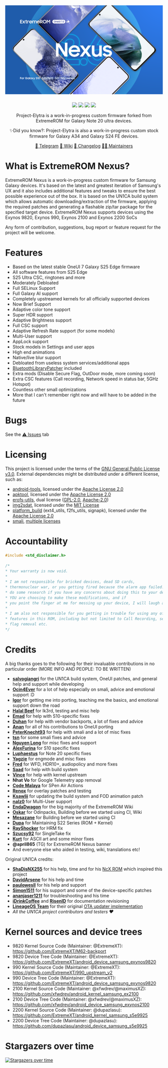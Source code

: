 <h1 align="center">
  <img loading="lazy" src="readme-res/banner.png"/>
</h1>
<p align="center">
  <a href="https://github.com/ExtremeXT/ExtremeROM/blob/fifteen/LICENSE"><img loading="lazy" src="https://img.shields.io/github/license/ExtremeXT/ExtremeROM?style=for-the-badge&logo=github"/></a>
  <a href="https://github.com/ExtremeXT/ExtremeROM/commits/fifteen"><img loading="lazy" src="https://img.shields.io/github/last-commit/ExtremeXT/ExtremeROM/fifteen?style=for-the-badge"/></a>
  <a href="https://github.com/ExtremeXT/ExtremeROM/stargazers"><img loading="lazy" src="https://img.shields.io/github/stars/ExtremeXT/ExtremeROM?style=for-the-badge"/></a>
  <a href="https://github.com/ExtremeXT/ExtremeROM/graphs/contributors"><img loading="lazy" src="https://img.shields.io/github/contributors/ExtremeXT/ExtremeROM?style=for-the-badge"/></a>
</p>
<p align="center">Project-Elytra is a work-in-progress custom firmware forked from ExtremeROM for Galaxy Note 20 ultra devices.</p>
<p align="center">✨️Did you know?: Project-Elytra is also a work-in-progress custom stock firmware for Galaxy A34 and Galaxy S24 FE devices.</p>

<p align="center">
  <a href="https://t.me/extremerom">💬 Telegram</a>
  <a href="https://github.com/ExtremeXT/ExtremeROM/wiki">📖 Wiki</a>
  <a href="https://github.com/ExtremeXT/ExtremeROM/blob/fifteen/CHANGELOG.md">📝 Changelog</a>
  <a href="https://github.com/ExtremeXT/ExtremeROM/blob/fifteen/MAINTAINERS.md">🧑‍💻 Maintainers</a>
</p>

# What is ExtremeROM Nexus?
ExtremeROM Nexus is a work-in-progress custom firmware for Samsung Galaxy devices. It's based on the latest and greatest iteration of Samsung's UX and it also includes additional features and tweaks to ensure the best possible experience out of the box.
It is based on the UN1CA build system which allows automatic downloading/extraction of the firmware, applying the required patches and generating a flashable zip/tar package for the specified target device.
ExtremeROM Nexus supports devices using the Exynos 9820, Exynos 990, Exynos 2100 and Exynos 2200 SoCs

Any form of contribution, suggestions, bug report or feature request for the project will be welcome.

# Features
- Based on the latest stable OneUI 7 Galaxy S25 Edge firmware
- All software features from S25 Edge
- S25 Ultra CSC, ringtones and more
- Moderately Debloated
- Full SELinux Support
- Full Galaxy AI support
- Completely upstreamed kernels for all officially supported devices
- Now Brief Support
- Adaptive color tone support
- Super HDR support
- Adaptive Brightness support
- Full CSC support
- Adaptive Refresh Rate support (for some models)
- Multi-User support
- AppLock support
- Stock models in Settings and user apps
- High end animations
- Native/live blur support
- Debloated from useless system services/additional apps
- [BluetoothLibraryPatcher](https://github.com/3arthur6/BluetoothLibraryPatcher) included
- Extra mods (Disable Secure Flag, OutDoor mode, more coming soon)
- Extra CSC features (Call recording, Network speed in status bar, 5GHz Hotspot)
- Countless other small optimizations
- More that I can't remember right now and will have to be added in the future

# Bugs
See the <a href="https://github.com/ExtremeXT/ExtremeROM/issues">⚠ Issues</a> tab

# Licensing
This project is licensed under the terms of the [GNU General Public License v3.0](LICENSE). External dependencies might be distributed under a different license, such as:
- [android-tools](https://github.com/nmeum/android-tools), licensed under the [Apache License 2.0](https://github.com/nmeum/android-tools/blob/master/LICENSE)
- [apktool](https://github.com/iBotPeaches/Apktool), licensed under the [Apache License 2.0](https://github.com/iBotPeaches/Apktool/blob/master/LICENSE.md)
- [erofs-utils](https://github.com/sekaiacg/erofs-utils/), dual license ([GPL-2.0](https://github.com/sekaiacg/erofs-utils/blob/dev/LICENSES/GPL-2.0), [Apache-2.0](https://github.com/sekaiacg/erofs-utils/blob/dev/LICENSES/Apache-2.0))
- [img2sdat](https://github.com/xpirt/img2sdat), licensed under the [MIT License](https://github.com/xpirt/img2sdat/blob/master/LICENSE)
- [platform_build](https://android.googlesource.com/platform/build/) (ext4_utils, f2fs_utils, signapk), licensed under the [Apache License 2.0](https://source.android.com/docs/setup/about/licenses)
- [smali](https://github.com/google/smali), [multiple licenses](https://github.com/google/smali/blob/main/third_party/NOTICE)

# Accountability
```cpp
#include <std_disclaimer.h>

/*
* Your warranty is now void.
*
* I am not responsible for bricked devices, dead SD cards,
* thermonuclear war, or you getting fired because the alarm app failed. Please
* do some research if you have any concerns about doing this to your device
* YOU are choosing to make these modifications, and if
* you point the finger at me for messing up your device, I will laugh at you.
*
* I am also not responsible for you getting in trouble for using any of the
* features in this ROM, including but not limited to Call Recording, secure
* flag removal etc.
*/
```

# Credits
A big thanks goes to the following for their invaluable contributions in no particular order (MORE INFO AND PEOPLE: TO BE WRITTEN)
- **[salvogiangri](https://github.com/salvogiangri)** for the UN1CA build system, OneUI patches, and general help and support while developing
- **[Ocin4Ever](https://github.com/Ocin4Ever)** for a lot of help especially on smali, advice and emotional support :D
- **[Igor](https://github.com/BotchedRPR)** for getting me into porting, teaching me the basics, and emotional support down the road
- **[Halal Beef](https://github.com/halal-beef)** for lk3rd, testing and misc help
- **[Emad](https://github.com/emadhamid7)** for help with S10-specific fixes
- **[Duhan](https://github.com/duhansysl)** for help with vendor backports, a lot of fixes and advice
- **[Anan](https://github.com/ananjaser1211)** for all of his contributions to OneUI porting
- **[PeterKnecht93](https://github.com/PeterKnecht93)** for help with smali and a lot of misc fixes
- **[tsn](https://github.com/tisenu100)** for some smali fixes and advice
- **[Nguyen Long](https://github.com/LumiPlayground)** for misc fixes and support
- **[AlexFurina](https://github.com/AlexFurina)** for S10 specific fixes
- **[Luphaestus](https://github.com/Luphaestus)** for Note 20 specific fixes
- **[Yagzie](https://github.com/Yagzie)** for engmode and misc fixes
- **[Fred](https://github.com/xfwdrev)** for WFD, HDR10+, audiopolicy and more fixes
- **[Saad](https://github.com/saadelasfur)** for help with build system
- **[Vince](https://github.com/borbelyvince)** for help with kernel upstream
- **Nhat Vo** for Google Telemetry app removal
- **[Code Malaya](https://github.com/jomiejoshiro)** for SPen Air Actions
- **[Renox](https://github.com/renoxtv)** for overlay patches and testing
- **[Ksawlii](https://github.com/Ksawlii)** for updating the build system and FOD animation patch
- **[nalz0](https://github.com/nalz0)** for Multi-User support
- **[EndaDwagon](https://github.com/EndaDwagon)** for the big majority of the ExtremeROM Wiki
- **[Oskar](https://github.com/osrott61-gh)** for Odinpacks, Building before we started using CI, Wiki
- **[Mesazane](https://github.com/Mesazane)** for Building before we started using CI
- **[Dupa](https://github.com/dupazlasu)** for Maintaining S22 Series (ROM + Kernel)
- **[RayShocker](https://github.com/RayShocker)** for HRM fix
- **[Szucsy92](https://github.com/Szucsy92)** for SingleTake fix
- **[Kurt](https://github.com/kurtbahartr)** for ASCII art and some minor fixes
- **@april865** (TG) for ExtremeROM Nexus banner
- And everyone else who aided in testing, wiki, translations etc!

Original UN1CA credits:
- **[ShaDisNX255](https://github.com/ShaDisNX255)** for his help, time and for his [NcX ROM](https://github.com/ShaDisNX255/NcX_Stock) which inspired this project
- **[DavidArsene](https://github.com/DavidArsene)** for his help and time
- **[paulowesll](https://github.com/paulowesll)** for his help and support
- **[Simon1511](https://github.com/Simon1511)** for his support and some of the device-specific patches
- **[ananjaser1211](https://github.com/ananjaser1211)** for troubleshooting and his time
- **[iDrinkCoffee](https://github.com/iDrinkCoffee-TG)** and **[RisenID](https://github.com/RisenID)** for documentation revisioning
- **[LineageOS Team](https://www.lineageos.org/)** for their original [OTA updater implementation](https://github.com/LineageOS/android_packages_apps_Updater)
- *All the UN1CA project contributors and testers ❤️*

# Kernel sources and device trees
- 9820 Kernel Source Code (Maintainer: @ExtremeXT): https://github.com/ExtremeXT/M62-backport
- 9820 Device Tree Code (Maintainer: @ExtremeXT): https://github.com/ExtremeXT/android_device_samsung_exynos9820
- 990 Kernel Source Code (Maintainer: @ExtremeXT): https://github.com/ExtremeXT/990_upstream_v2
- 990 Device Tree Code (Maintainer: @ExtremeXT): https://github.com/ExtremeXT/android_device_samsung_exynos9820
- 2100 Kernel Source Code (Maintainer: @xfwdrev/@maximusXZ): https://github.com/xfwdrev/android_kernel_samsung_ex2100
- 2100 Device Tree Code (Maintainer: @xfwdrev/@maximusXZ): https://github.com/xfwdrev/android_device_samsung_exynos2100
- 2200 Kernel Source Code (Maintainer: @dupazlasu): https://github.com/ExtremeXT/android_kernel_samsung_s5e9925
- 2200 Device Tree Code (Maintainer: @dupazlasu): https://github.com/dupazlasu/android_device_samsung_s5e9925

# Stargazers over time
[![Stargazers over time](https://starchart.cc/ExtremeXT/ExtremeROM.svg)](https://starchart.cc/ExtremeXT/ExtremeROM)
